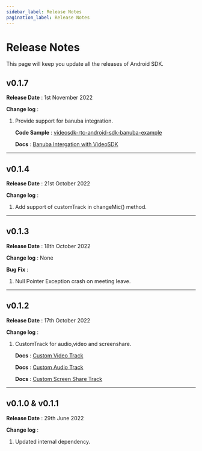 ```yaml
---
sidebar_label: Release Notes
pagination_label: Release Notes
---
```


# Release Notes

This page will keep you update all the releases of Android SDK.

## v0.1.7

**Release Date** : 1st November 2022

**Change log** : 

1. Provide support for banuba integration.

    **Code Sample** : [videosdk-rtc-android-sdk-banuba-example](https://github.com/videosdk-live/videosdk-rtc-android-sdk-banuba-example)

    **Docs** : [Banuba Intergation with VideoSDK](https://docs.videosdk.live/android/guide/video-and-audio-calling-api-sdk/extras/banuba-integration)

---

## v0.1.4

**Release Date** : 21st October 2022

**Change log** : 

1. Add support of customTrack in changeMic() method.

---

## v0.1.3

**Release Date** : 18th October 2022

**Change log** : None

**Bug Fix** :

1. Null Pointer Exception crash on meeting leave.

---

## v0.1.2

**Release Date** : 17th October 2022

**Change log** :

1.  CustomTrack for audio,video and screenshare.

    **Docs** : [Custom Video Track](https://docs.videosdk.live/android/guide/video-and-audio-calling-api-sdk/features/custom-track/custom-video-track)

    **Docs** : [Custom Audio Track](https://docs.videosdk.live/android/guide/video-and-audio-calling-api-sdk/features/custom-track/custom-audio-track)

    **Docs** : [Custom Screen Share Track](https://docs.videosdk.live/android/guide/video-and-audio-calling-api-sdk/features/custom-track/custom-screen-share-track)

---

## v0.1.0 & v0.1.1

**Release Date** : 29th June 2022

**Change log** :

1. Updated internal dependency. 
